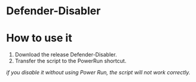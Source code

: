 # Defender-Disabler


# How to use it
1. Download the release Defender-Disabler.
2. Transfer the script to the PowerRun shortcut.


*if you disable it without using Power Run, the script will not work correctly.*
